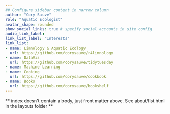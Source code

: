 ```yaml
---
## Configure sidebar content in narrow column
author: "Cory Sauve"
role: "Aquatic Ecologist"
avatar_shape: rounded
show_social_links: true # specify social accounts in site config
audio_link_label: 
link_list_label: "Interests"
link_list: 
- name: Limnology & Aquatic Ecology
  url: https://github.com/corysauve/r4limnology
- name: DataViz
  url: https://github.com/corysauve/tidytuesday
- name: Machine Learning 
- name: Cooking 
  url: https://github.com/corysauve/cookbook
- name: Books
  url: https://github.com/corysauve/bookshelf
---
```


** index doesn't contain a body, just front matter above.
See about/list.html in the layouts folder **
